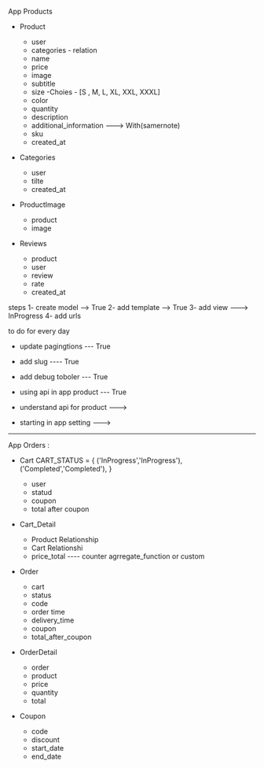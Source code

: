 
App Products
 - Product
   - user
   - categories - relation
   - name
   - price
   - image 
   - subtitle
   - size -Choies -  [S , M, L, XL, XXL, XXXL]
   - color
   - quantity
   - description
   - additional_information  ---> With(samernote)
   - sku
   - created_at




 - Categories
   - user
   - tilte
   - created_at




- ProductImage
   - product
   - image




- Reviews
   - product
   - user
   - review
   - rate
   - created_at        



steps 
 1- create model --> True
 2- add template --> True 
 3- add view  ---> InProgress
 4- add urls


to do for every day  
 - update pagingtions  --- True
 - add slug ---- True
 - add debug toboler --- True
 
 - using api in app product  --- True

 - understand api for product --->  
 - starting in app setting ---> 
 

__________________________________________________________


 App Orders :
   - Cart 
   CART_STATUS = {
    ('InProgress','InProgress'),
    ('Completed','Completed'),
}
     - user 
     - statud
     - coupon
     - total after coupon

   - Cart_Detail
     - Product Relationship
     - Cart   Relationshi
     - price_total ---- counter agrregate_function or custom

<!-- 
     - country_for_shipping 
     - zip code country ----optional
     - price_total ---- counter agrregate_function or custom
     - coupon_code --- optional
     - created_date  -->

   - Order 
     - cart
     - status
     - code 
     - order time 
     - delivery_time
     - coupon 
     - total_after_coupon


   - OrderDetail
     - order 
     - product
     - price
     - quantity
     - total 

   - Coupon
     - code 
     - discount
     <!-- - user  -->
     - start_date
     - end_date    